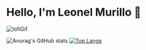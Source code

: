 # Hello, I'm Leonel Murillo 👋

![lofiGif](https://user-images.githubusercontent.com/72574258/161161750-eea079cf-8bfd-4b80-a3b9-184d92a51e6e.gif)


![Anurag's GitHub stats](https://github-readme-stats.vercel.app/api?username=ljmurill&hide=contribs,prs)
[![Top Langs](https://github-readme-stats.vercel.app/api/top-langs/?username=ljmurill&layout=compact)](https://github.com/ljmurill/github-readme-stats)
